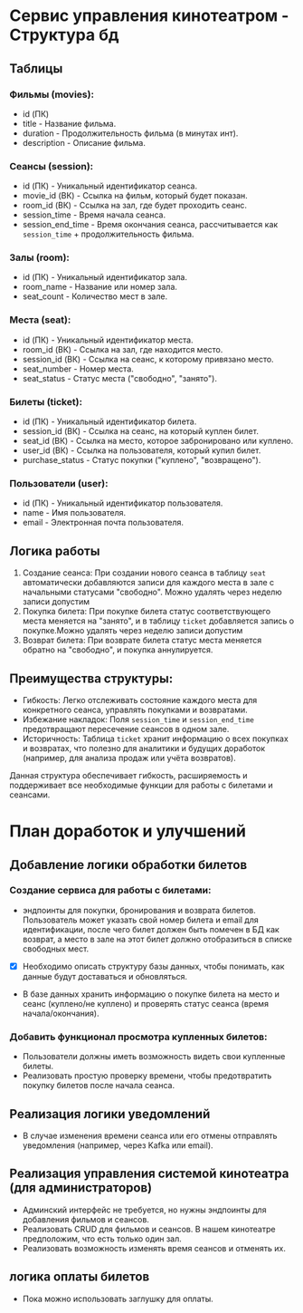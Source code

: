 # Сервис управления кинотеатром - Структура бд

## Таблицы

### Фильмы (movies):
- id (ПК)
- title - Название фильма.
- duration - Продолжительность фильма (в минутах инт).
- description - Описание фильма.

### Сеансы (session):
- id (ПК) - Уникальный идентификатор сеанса.
- movie_id (ВК) - Ссылка на фильм, который будет показан.
- room_id (ВК) - Ссылка на зал, где будет проходить сеанс.
- session_time - Время начала сеанса.
- session_end_time - Время окончания сеанса, рассчитывается как `session_time` + продолжительность фильма.

### Залы (room):
- id (ПК) - Уникальный идентификатор зала.
- room_name - Название или номер зала.
- seat_count - Количество мест в зале.

### Места (seat):
- id (ПК) - Уникальный идентификатор места.
- room_id (ВК) - Ссылка на зал, где находится место.
- session_id (ВК) - Ссылка на сеанс, к которому привязано место.
- seat_number - Номер места.
- seat_status - Статус места ("свободно", "занято").

### Билеты (ticket):
- id (ПК) - Уникальный идентификатор билета.
- session_id (ВК) - Ссылка на сеанс, на который куплен билет.
- seat_id (ВК) - Ссылка на место, которое забронировано или куплено.
- user_id (ВК) - Ссылка на пользователя, который купил билет.
- purchase_status - Статус покупки ("куплено", "возвращено").

### Пользователи (user):
- id (ПК) - Уникальный идентификатор пользователя.
- name - Имя пользователя.
- email - Электронная почта пользователя.

## Логика работы

1. Создание сеанса: При создании нового сеанса в таблицу `seat` автоматически добавляются записи для каждого места в зале с начальными статусами "свободно". Можно удалять через неделю записи допустим
2. Покупка билета: При покупке билета статус соответствующего места меняется на "занято", и в таблицу `ticket` добавляется запись о покупке.Можно удалять через неделю записи допустим
3. Возврат билета: При возврате билета статус места меняется обратно на "свободно", и покупка аннулируется.

## Преимущества структуры:

- Гибкость: Легко отслеживать состояние каждого места для конкретного сеанса, управлять покупками и возвратами.
- Избежание накладок: Поля `session_time` и `session_end_time` предотвращают пересечение сеансов в одном зале.
- Историчность: Таблица `ticket` хранит информацию о всех покупках и возвратах, что полезно для аналитики и будущих доработок (например, для анализа продаж или учёта возвратов).

Данная структура обеспечивает гибкость, расширяемость и поддерживает все необходимые функции для работы с билетами и сеансами.

# План доработок и улучшений

## Добавление логики обработки билетов

### Создание сервиса для работы с билетами:
- эндпоинты для покупки, бронирования и возврата билетов. Пользователь может указать свой номер билета и email для идентификации, после чего билет должен быть помечен в БД как возврат, а место в зале на этот билет должно отобразиться в списке свободных мест.
- [x] Необходимо описать структуру базы данных, чтобы понимать, как данные будут доставаться и обновляться.
- В базе данных хранить информацию о покупке билета на место и сеанс (куплено/не куплено) и проверять статус сеанса (время начала/окончания).

### Добавить функционал просмотра купленных билетов:
- Пользователи должны иметь возможность видеть свои купленные билеты.
- Реализовать простую проверку времени, чтобы предотвратить покупку билетов после начала сеанса.

## Реализация логики уведомлений

- В случае изменения времени сеанса или его отмены отправлять уведомления (например, через Kafka или email).

## Реализация управления системой кинотеатра (для администраторов)

- Админский интерфейс не требуется, но нужны эндпоинты для добавления фильмов и сеансов.
- Реализовать CRUD для фильмов и сеансов. В нашем кинотеатре предположим, что есть только один зал.
- Реализовать возможность изменять время сеансов и отменять их.

##  логика оплаты билетов

- Пока можно использовать заглушку для оплаты.

